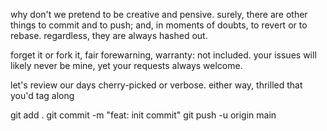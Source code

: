 

why don't we pretend 
to be creative and pensive.
surely, there are other things
to commit and to push;
and, in moments of doubts,
to revert or to rebase.
regardless, they are 
always hashed out.

forget it or fork it,
fair forewarning, 
warranty: not included.
your issues will 
likely never be mine,
yet your requests 
always welcome.

let's review our days
cherry-picked or verbose.
either way, thrilled that
you'd tag along


git add .
git commit -m "feat: init commit"
git push -u origin main

